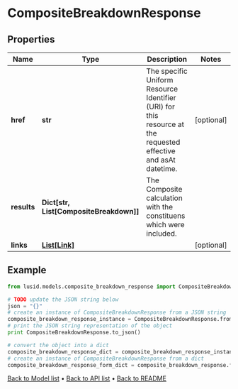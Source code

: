 # CompositeBreakdownResponse


## Properties
Name | Type | Description | Notes
------------ | ------------- | ------------- | -------------
**href** | **str** | The specific Uniform Resource Identifier (URI) for this resource at the requested effective and asAt datetime. | [optional] 
**results** | **Dict[str, List[CompositeBreakdown]]** | The Composite calculation with the constituens which were included. | 
**links** | [**List[Link]**](Link.md) |  | [optional] 

## Example

```python
from lusid.models.composite_breakdown_response import CompositeBreakdownResponse

# TODO update the JSON string below
json = "{}"
# create an instance of CompositeBreakdownResponse from a JSON string
composite_breakdown_response_instance = CompositeBreakdownResponse.from_json(json)
# print the JSON string representation of the object
print CompositeBreakdownResponse.to_json()

# convert the object into a dict
composite_breakdown_response_dict = composite_breakdown_response_instance.to_dict()
# create an instance of CompositeBreakdownResponse from a dict
composite_breakdown_response_form_dict = composite_breakdown_response.from_dict(composite_breakdown_response_dict)
```
[Back to Model list](../README.md#documentation-for-models) &#8226; [Back to API list](../README.md#documentation-for-api-endpoints) &#8226; [Back to README](../README.md)


